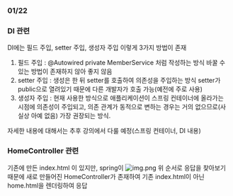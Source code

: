 ### 01/22


### DI 관련
DI에는 필드 주입, setter 주입, 생성자 주입 이렇게 3가지 방법이 존재

1. 필드 주입 : @Autowired private MemberService 처럼 작성하는 방식
            바꿀 수 있는 방법이 존재하지 않아 좋지 않음
2. setter 주입 : 생성은 한 뒤 setter를 호출하여 의존성을 주입하는 방식
            setter가 public으로 열려있기 때문에 다른 개발자가 호출 가능(예전에 주로 사용)
3. 생성자 주입 : 현재 사용한 방식으로 애플리케이션이 스프링 컨테이너에 올라가는 시점에
            의존성이 주입되고, 의존 관계가 동적으로 변하는 경우는 거의 없으므로(사실상 아예 없음) 가장 권장되는 방식.

자세한 내용에 대해서는 추후 강의에서 다룰 예정(스프링 컨테이너, DI 내용)

### HomeController 관련

기존에 만든 index.html 이 있지만, spring이 
![img.png](img.png)
위 순서로 응답을 찾아보기 때문에 새로 만들어진 HomeController가 존재하여 기존 index.html이 아닌
home.html을 렌더링하여 응답



